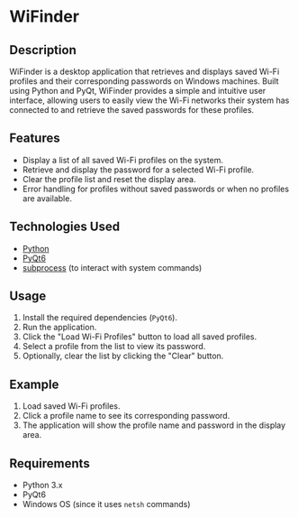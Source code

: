 # WiFinder

## Description

WiFinder is a desktop application that retrieves and displays saved Wi-Fi profiles and their corresponding passwords on Windows machines. Built using Python and PyQt, WiFinder provides a simple and intuitive user interface, allowing users to easily view the Wi-Fi networks their system has connected to and retrieve the saved passwords for these profiles.

## Features

- Display a list of all saved Wi-Fi profiles on the system.
- Retrieve and display the password for a selected Wi-Fi profile.
- Clear the profile list and reset the display area.
- Error handling for profiles without saved passwords or when no profiles are available.

## Technologies Used

- [Python](https://www.python.org/)
- [PyQt6](https://pypi.org/project/PyQt6/)
- [subprocess](https://docs.python.org/3/library/subprocess.html) (to interact with system commands)

## Usage

1. Install the required dependencies (`PyQt6`).
2. Run the application.
3. Click the "Load Wi-Fi Profiles" button to load all saved profiles.
4. Select a profile from the list to view its password.
5. Optionally, clear the list by clicking the "Clear" button.

## Example

1. Load saved Wi-Fi profiles.
2. Click a profile name to see its corresponding password.
3. The application will show the profile name and password in the display area.

## Requirements

- Python 3.x
- PyQt6
- Windows OS (since it uses `netsh` commands)
